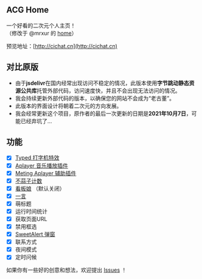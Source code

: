 ## ACG Home

一个好看的二次元个人主页！  
（修改于 @mrxur 的 [home](https://github.com/mrxur/home)）

预览地址：[http://cichat.cn](http://cichat.cn)

## 对比原版

+ 由于**jsdelivr**在国内经常出现访问不稳定的情况，此版本使用**字节跳动静态资源公共库**托管外部代码，访问速度快，并且不会出现无法访问的情况。
+ 我会持续更新外部代码的版本，以确保您的网站不会成为“老古董”。
+ 此版本的界面设计将朝着二次元的方向发展。
+ 我会经常更新这个项目，原作者的最后一次更新的日期是**2021年10月7日**，可能已经弃坑了...

## 功能

- [x] [Typed 打字机特效](https://github.com/mattboldt/typed.js/)
- [x] [Aplayer 音乐播放插件](https://github.com/MoePlayer/APlayer)
- [x] [Meting Aplayer 辅助插件](https://github.com/metowolf/MetingJS)
- [x] [不蒜子计数](http://busuanzi.ibruce.info/)
- [x] [看板娘](https://github.com/stevenjoezhang/live2d-widget) （默认关闭）
- [x] [一言](https://hitokoto.cn/)
- [x] 萌标题
- [x] 运行时间统计
- [x] 获取页面URL
- [x] 禁用框选
- [x] [SweetAlert 弹窗](https://github.com/t4t5/sweetalert)
- [x] 联系方式
- [x] 夜间模式
- [x] 定时问候

如果你有一些好的创意和想法，欢迎提出 [Issues](https://github.com/ChengCheng0v0/ACG-Home/issues) ！
